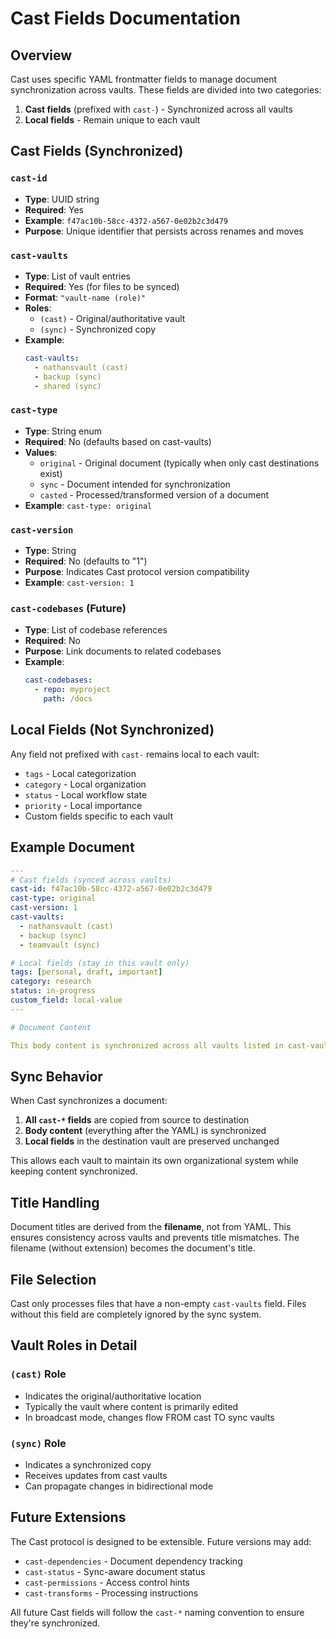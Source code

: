 # Cast Fields Documentation

## Overview

Cast uses specific YAML frontmatter fields to manage document synchronization across vaults. These fields are divided into two categories:

1. **Cast fields** (prefixed with `cast-`) - Synchronized across all vaults
2. **Local fields** - Remain unique to each vault

## Cast Fields (Synchronized)

### `cast-id`
- **Type**: UUID string
- **Required**: Yes
- **Example**: `f47ac10b-58cc-4372-a567-0e02b2c3d479`
- **Purpose**: Unique identifier that persists across renames and moves

### `cast-vaults`
- **Type**: List of vault entries
- **Required**: Yes (for files to be synced)
- **Format**: `"vault-name (role)"`
- **Roles**:
  - `(cast)` - Original/authoritative vault
  - `(sync)` - Synchronized copy
- **Example**:
  ```yaml
  cast-vaults:
    - nathansvault (cast)
    - backup (sync)
    - shared (sync)
  ```

### `cast-type`
- **Type**: String enum
- **Required**: No (defaults based on cast-vaults)
- **Values**:
  - `original` - Original document (typically when only cast destinations exist)
  - `sync` - Document intended for synchronization
  - `casted` - Processed/transformed version of a document
- **Example**: `cast-type: original`

### `cast-version`
- **Type**: String
- **Required**: No (defaults to "1")
- **Purpose**: Indicates Cast protocol version compatibility
- **Example**: `cast-version: 1`

### `cast-codebases` (Future)
- **Type**: List of codebase references
- **Required**: No
- **Purpose**: Link documents to related codebases
- **Example**:
  ```yaml
  cast-codebases:
    - repo: myproject
      path: /docs
  ```

## Local Fields (Not Synchronized)

Any field not prefixed with `cast-` remains local to each vault:

- `tags` - Local categorization
- `category` - Local organization
- `status` - Local workflow state
- `priority` - Local importance
- Custom fields specific to each vault

## Example Document

```yaml
---
# Cast fields (synced across vaults)
cast-id: f47ac10b-58cc-4372-a567-0e02b2c3d479
cast-type: original
cast-version: 1
cast-vaults:
  - nathansvault (cast)
  - backup (sync)
  - teamvault (sync)

# Local fields (stay in this vault only)
tags: [personal, draft, important]
category: research
status: in-progress
custom_field: local-value
---

# Document Content

This body content is synchronized across all vaults listed in cast-vaults.
```

## Sync Behavior

When Cast synchronizes a document:

1. **All `cast-*` fields** are copied from source to destination
2. **Body content** (everything after the YAML) is synchronized
3. **Local fields** in the destination vault are preserved unchanged

This allows each vault to maintain its own organizational system while keeping content synchronized.

## Title Handling

Document titles are derived from the **filename**, not from YAML. This ensures consistency across vaults and prevents title mismatches. The filename (without extension) becomes the document's title.

## File Selection

Cast only processes files that have a non-empty `cast-vaults` field. Files without this field are completely ignored by the sync system.

## Vault Roles in Detail

### `(cast)` Role
- Indicates the original/authoritative location
- Typically the vault where content is primarily edited
- In broadcast mode, changes flow FROM cast TO sync vaults

### `(sync)` Role  
- Indicates a synchronized copy
- Receives updates from cast vaults
- Can propagate changes in bidirectional mode

## Future Extensions

The Cast protocol is designed to be extensible. Future versions may add:

- `cast-dependencies` - Document dependency tracking
- `cast-status` - Sync-aware document status
- `cast-permissions` - Access control hints
- `cast-transforms` - Processing instructions

All future Cast fields will follow the `cast-*` naming convention to ensure they're synchronized.